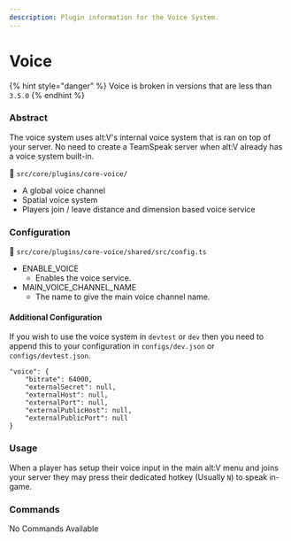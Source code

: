 ```yaml
---
description: Plugin information for the Voice System.
---
```


# Voice

{% hint style="danger" %}
Voice is broken in versions that are less than `3.5.0`
{% endhint %}

### Abstract

The voice system uses alt:V's internal voice system that is ran on top of your server. No need to create a TeamSpeak server when alt:V already has a voice system built-in.

📁 `src/core/plugins/core-voice/`

* A global voice channel
* Spatial voice system
* Players join / leave distance and dimension based voice service

### Configuration

📁 `src/core/plugins/core-voice/shared/src/config.ts`

* ENABLE\_VOICE
  * Enables the voice service.
* MAIN\_VOICE\_CHANNEL\_NAME
  * The name to give the main voice channel name.

#### Additional Configuration

If you wish to use the voice system in `devtest` or `dev` then you need to append this to your configuration in `configs/dev.json` or `configs/devtest.json`.

```
"voice": {
    "bitrate": 64000,
    "externalSecret": null,
    "externalHost": null,
    "externalPort": null,
    "externalPublicHost": null,
    "externalPublicPort": null
}
```

### Usage

When a player has setup their voice input in the main alt:V menu and joins your server they may press their dedicated hotkey (Usually `N`) to speak in-game.

### Commands

No Commands Available
